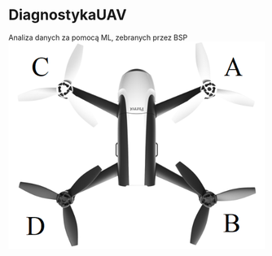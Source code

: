 # DiagnostykaUAV
Analiza danych za pomocą ML, zebranych przez BSP
![screenshot](images/KonfiguracjaBSP.png)
